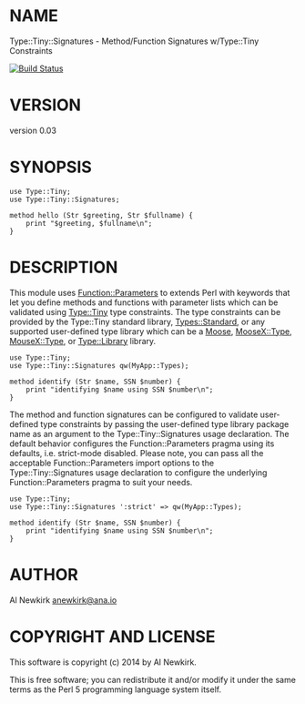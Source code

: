 # NAME

Type::Tiny::Signatures - Method/Function Signatures w/Type::Tiny Constraints

[![Build Status](https://travis-ci.org/alnewkirk/Type-Tiny-Signatures.png?branch=master)](https://travis-ci.org/alnewkirk/Type-Tiny-Signatures)

# VERSION

version 0.03

# SYNOPSIS

    use Type::Tiny;
    use Type::Tiny::Signatures;

    method hello (Str $greeting, Str $fullname) {
        print "$greeting, $fullname\n";
    }

# DESCRIPTION

This module uses [Function::Parameters](https://metacpan.org/pod/Function::Parameters) to extends Perl with keywords that
let you define methods and functions with parameter lists which can be validated
using [Type::Tiny](https://metacpan.org/pod/Type::Tiny) type constraints. The type constraints can be provided by
the Type::Tiny standard library, [Types::Standard](https://metacpan.org/pod/Types::Standard), or any supported
user-defined type library which can be a [Moose](https://metacpan.org/pod/Moose), [MooseX::Type](https://metacpan.org/pod/MooseX::Type),
[MouseX::Type](https://metacpan.org/pod/MouseX::Type), or [Type::Library](https://metacpan.org/pod/Type::Library) library.

    use Type::Tiny;
    use Type::Tiny::Signatures qw(MyApp::Types);

    method identify (Str $name, SSN $number) {
        print "identifying $name using SSN $number\n";
    }

The method and function signatures can be configured to validate user-defined
type constraints by passing the user-defined type library package name as an
argument to the Type::Tiny::Signatures usage declaration. The default behavior
configures the Function::Parameters pragma using its defaults, i.e. strict-mode
disabled. Please note, you can pass all the acceptable Function::Parameters
import options to the Type::Tiny::Signatures usage declaration to configure the
underlying Function::Parameters pragma to suit your needs.

    use Type::Tiny;
    use Type::Tiny::Signatures ':strict' => qw(MyApp::Types);

    method identify (Str $name, SSN $number) {
        print "identifying $name using SSN $number\n";
    }

# AUTHOR

Al Newkirk <anewkirk@ana.io>

# COPYRIGHT AND LICENSE

This software is copyright (c) 2014 by Al Newkirk.

This is free software; you can redistribute it and/or modify it under
the same terms as the Perl 5 programming language system itself.
